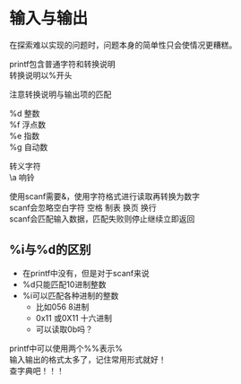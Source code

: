 # 输入与输出

在探索难以实现的问题时，问题本身的简单性只会使情况更糟糕。  

printf包含普通字符和转换说明  
转换说明以%开头

注意转换说明与输出项的匹配  

%d 整数  
%f 浮点数  
%e 指数  
%g 自动数

转义字符  
\a 响铃  

使用scanf需要&，使用字符格式进行读取再转换为数字  
scanf会忽略空白字符 空格 制表 换页 换行  
scanf会匹配输入数据，匹配失败则停止继续立即返回  

## %i与%d的区别  

- 在printf中没有，但是对于scanf来说
- %d只能匹配10进制整数
- %i可以匹配各种进制的整数
  - 比如056 8进制
  - 0x11 或0X11 十六进制
  - 可以读取0b吗？

printf中可以使用两个%%表示%  
输入输出的格式太多了，记住常用形式就好！  
查字典吧！！！
